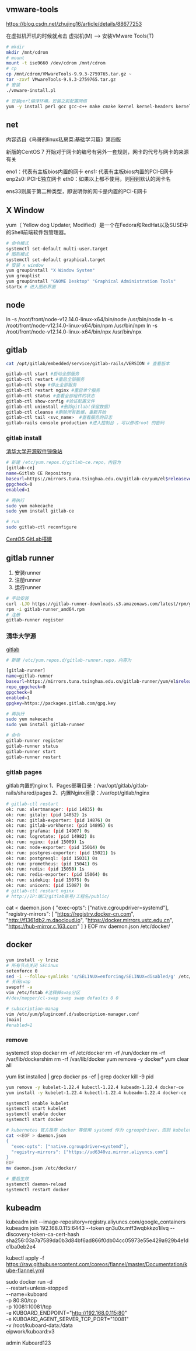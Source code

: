 

## vmware-tools
https://blog.csdn.net/zhujing16/article/details/88677253

在虚拟机开机的时候就点击 虚拟机(M) --> 安装VMware Tools(T)
```sh
# mkdir
mkdir /mnt/cdrom
# mount
mount -t iso9660 /dev/cdrom /mnt/cdrom
# cp
cp /mnt/cdrom/VMwareTools-9.9.3-2759765.tar.gz ~
tar -zxvf VMwareTools-9.9.3-2759765.tar.gz
# 安装
./vmware-install.pl

# 安装perl编译环境，安装之前配置网络
yum -y install perl gcc gcc-c++ make cmake kernel kernel-headers kernel-devel net-tools
```

## net
内容选自《鸟哥的linux私房菜:基础学习篇》第四版

新版的CentOS 7 开始对于网卡的编号有另外一套规则，网卡的代号与网卡的来源有关

eno1：代表有主板bios内置的网卡
ens1: 代表有主板bios内置的PCI-E网卡
enp2s0: PCI-E独立网卡
eth0：如果以上都不使用，则回到默认的网卡名

ens33则属于第二种类型，即说明你的网卡是内置的PCI-E网卡

## X Window 
yum（ Yellow dog Updater, Modified）是一个在Fedora和RedHat以及SUSE中的Shell前端软件包管理器。
```sh
# 命令模式
systemctl set-default multi-user.target
# 图形模式
systemctl set-default graphical.target 
# 安装 x window
yum groupinstall "X Window System"
yum grouplist
yum groupinstall "GNOME Desktop" "Graphical Administration Tools"
startx # 进入图形界面
```

## node
ln -s /root/front/node-v12.14.0-linux-x64/bin/node /usr/bin/node
ln -s /root/front/node-v12.14.0-linux-x64/bin/npm /usr/bin/npm
ln -s /root/front/node-v12.14.0-linux-x64/bin/npx /usr/bin/npx

## gitlab
```sh
cat /opt/gitlab/embedded/service/gitlab-rails/VERSION # 查看版本

gitlab-ctl start #启动全部服务
gitlab-ctl restart #重启全部服务
gitlab-ctl stop #停止全部服务
gitlab-ctl restart nginx #重启单个服务
gitlab-ctl status #查看全部组件的状态
gitlab-ctl show-config #验证配置文件
gitlab-ctl uninstall #删除gitlab(保留数据）
gitlab-ctl cleanse #删除所有数据，重新开始
gitlab-ctl tail <svc_name>  #查看服务的日志
gitlab-rails console production #进入控制台 ，可以修改root 的密码
```
### gitlab install

[清华大学开源软件镜像站](https://mirror.tuna.tsinghua.edu.cn/help/gitlab-ce/)
```sh
# 新建 /etc/yum.repos.d/gitlab-ce.repo，内容为
[gitlab-ce]
name=Gitlab CE Repository
baseurl=https://mirrors.tuna.tsinghua.edu.cn/gitlab-ce/yum/el$releasever/
gpgcheck=0
enabled=1

# 再执行
sudo yum makecache
sudo yum install gitlab-ce

# run
sudo gitlab-ctl reconfigure
```
[CentOS GitLab搭建](https://segmentfault.com/a/1190000021753705)


## gitlab runner
1. 安装runner
2. 注册runner
3. 运行runner

```sh
# 手动安装
curl -LJO https://gitlab-runner-downloads.s3.amazonaws.com/latest/rpm/gitlab-runner_amd64.rpm
rpm -i gitlab-runner_amd64.rpm
# 注册
gitlab-runner register
```

### 清华大学源
[gitlab](https://mirror.tuna.tsinghua.edu.cn/help/gitlab-runner/)
```sh
# 新建 /etc/yum.repos.d/gitlab-runner.repo，内容为

[gitlab-runner]
name=gitlab-runner
baseurl=https://mirrors.tuna.tsinghua.edu.cn/gitlab-runner/yum/el$releasever-$basearch/
repo_gpgcheck=0
gpgcheck=0
enabled=1
gpgkey=https://packages.gitlab.com/gpg.key

# 再执行
sudo yum makecache
sudo yum install gitlab-runner

# 命令
gitlab-runner register
gitlab-runner status
gitlab-runner start
gitlab-runner restart
```


### gitlab pages
gitlab内置的nginx
1、Pages部署目录：/var/opt/gitlab/gitlab-rails/shared/pages
2、内置Nginx目录：/var/opt/gitlab/nginx
```sh
# gitlab-ctl restart
ok: run: alertmanager: (pid 14835) 0s
ok: run: gitaly: (pid 14852) 1s
ok: run: gitlab-exporter: (pid 14876) 0s
ok: run: gitlab-workhorse: (pid 14895) 0s
ok: run: grafana: (pid 14907) 0s
ok: run: logrotate: (pid 14982) 0s
ok: run: nginx: (pid 15009) 1s
ok: run: node-exporter: (pid 15014) 0s
ok: run: postgres-exporter: (pid 15021) 1s
ok: run: postgresql: (pid 15031) 0s
ok: run: prometheus: (pid 15041) 0s
ok: run: redis: (pid 15058) 1s
ok: run: redis-exporter: (pid 15064) 0s
ok: run: sidekiq: (pid 15075) 0s
ok: run: unicorn: (pid 15087) 0s
# gitlab-ctl restart nginx
# http://IP:端口/gitlab账号/工程名/public/
```



cat <<EOF > daemon.json
{
  "exec-opts": ["native.cgroupdriver=systemd"],
  "registry-mirrors": [
    "https://registry.docker-cn.com", 
    "http://f1361db2.m.daocloud.io", 
    "https://docker.mirrors.ustc.edu.cn",
    "https://hub-mirror.c.163.com"
  ]
}
EOF
mv daemon.json /etc/docker/

## docker
###
```sh
yum install -y lrzsz 
# 所有节点关闭 SELinux
setenforce 0
sed -i --follow-symlinks 's/SELINUX=enforcing/SELINUX=disabled/g' /etc/sysconfig/selinux
# 关闭swap
swapoff -a
vim /etc/fstab #注释掉swap分区
#/dev/mapper/cl-swap swap swap defaults 0 0

# subscription-manag
vim /etc/yum/pluginconf.d/subscription-manager.conf
[main]
#enabled=1
```

### remove
systemctl stop docker
rm -rf /etc/docker
rm -rf /run/docker
rm -rf /var/lib/dockershim
rm -rf /var/lib/docker
yum remove -y docker*
yum clear all

yum list installed | grep docker
ps -ef | grep docker
kill -9 pid


```sh
yum remove -y kubelet-1.22.4 kubectl-1.22.4 kubeadm-1.22.4 docker-ce
yum install -y kubelet-1.22.4 kubectl-1.22.4 kubeadm-1.22.4 docker-ce

systemctl enable kubelet
systemctl start kubelet
systemctl enable docker
systemctl start docker

# kubernetes 官方推荐 docker 等使用 systemd 作为 cgroupdriver，否则 kubelet 启动不了
cat <<EOF > daemon.json
{
  "exec-opts": ["native.cgroupdriver=systemd"],
  "registry-mirrors": ["https://ud6340vz.mirror.aliyuncs.com"]
}
EOF
mv daemon.json /etc/docker/

# 重启生效
systemctl daemon-reload
systemctl restart docker
```

## kubeadm
kubeadm init --image-repository=registry.aliyuncs.com/google_containers
kubeadm join 192.168.0.115:6443 --token qn3u0x.mff3wqbkkzo1ilvq --discovery-token-ca-cert-hash sha256:03a7a7589da0b3d84bf6ad866f0db04cc05973e55e429a929b4e1dc1ba0eb2e4 

kubectl apply -f https://raw.githubusercontent.com/coreos/flannel/master/Documentation/kube-flannel.yml




sudo docker run -d \
  --restart=unless-stopped \
  --name=kuboard \
  -p 80:80/tcp \
  -p 10081:10081/tcp \
  -e KUBOARD_ENDPOINT="http://192.168.0.115:80" \
  -e KUBOARD_AGENT_SERVER_TCP_PORT="10081" \
  -v /root/kuboard-data:/data \
  eipwork/kuboard:v3

admin
Kuboard123